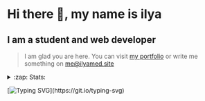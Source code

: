 # Hi there 👋, my name is ilya
## I am a student and web developer
<!-- ![I am a student and web developer](https://i.pinimg.com/originals/b9/ba/44/b9ba446cca2bb06ff1a8d49fd46581ed.jpg) -->

>I am glad you are here. You can visit [my portfolio](https://ilyamed.site/) or write me something on me@ilyamed.site 

<!-- - 🔭 I’m currently working on some pet projects
- 🤔 I’m looking for help with design...
- 🥅 2022 Goals: Find a job
- 💬 Ask me about my favourite movies 
 -->
 
<details>
  <summary>:zap: Stats:</summary>
<p><!-- https://github.com/anmol098/waka-readme-stats -->
  
![Profile Views](https://komarev.com/ghpvc/?username=Terro216&color=blueviolet)

<!--START_SECTION:waka-->
![Code Time](http://img.shields.io/badge/Code%20Time-599%20hrs%2056%20mins-blue)

![Lines of code](https://img.shields.io/badge/From%20Hello%20World%20I%27ve%20Written-191%20Thousand%20lines%20of%20code-blue)

**🐱 My GitHub Data** 

> 🏆 661 Contributions in the Year 2022
 > 
> 📦 164.9 kB Used in GitHub's Storage 
 > 
> 💼 Opted to Hire
 > 
> 📜 15 Public Repositories 
 > 
> 🔑 4 Private Repositories  
 > 
**I'm a Night 🦉** 

```text
🌞 Morning    34 commits     █░░░░░░░░░░░░░░░░░░░░░░░░   5.63% 
🌆 Daytime    114 commits    ████░░░░░░░░░░░░░░░░░░░░░   18.87% 
🌃 Evening    247 commits    ██████████░░░░░░░░░░░░░░░   40.89% 
🌙 Night      209 commits    ████████░░░░░░░░░░░░░░░░░   34.6%

```


📊 **This Week I Spent My Time On** 

```text
⌚︎ Time Zone: Europe/Moscow

💬 Programming Languages: 
JavaScript               3 hrs 58 mins       ████████░░░░░░░░░░░░░░░░░   34.93% 
HTML                     1 hr 36 mins        ███░░░░░░░░░░░░░░░░░░░░░░   14.15% 
Java                     1 hr 16 mins        ██░░░░░░░░░░░░░░░░░░░░░░░   11.2% 
SCSS                     1 hr 11 mins        ██░░░░░░░░░░░░░░░░░░░░░░░   10.54% 
JSON                     1 hr 6 mins         ██░░░░░░░░░░░░░░░░░░░░░░░   9.69%

🔥 Editors: 
VS Code                  10 hrs 6 mins       ██████████████████████░░░   88.8% 
IntelliJ                 1 hr 16 mins        ██░░░░░░░░░░░░░░░░░░░░░░░   11.2%

```


 Last Updated on 10/11/2022 18:51:47 UTC
<!--END_SECTION:waka-->
  
![GitHub stats](https://github-readme-stats.vercel.app/api?username=Terro216&show_icons=true&theme=darcula)  
</p>
</details>

[![Typing SVG](https://readme-typing-svg.herokuapp.com?color=%23204829&duration=7000&lines=Wake+up%2C+Neo...)](https://git.io/typing-svg)
